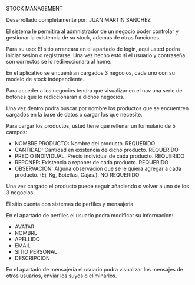 STOCK MANAGEMENT

Desarrollado completamente por: JUAN MARTIN SANCHEZ

El sistema le permitira al admnistrador de un negocio poder controlar y gestionar la existencia de su stock, ademas de otras funciones.

Para su uso:
El sitio arrancara en el apartado de login, aqui usted podra iniciar sesion o registrarse. Una vez hecho esto si el usuario y contraseña son correctos se lo redireccionara al home.

En el aplicativo se encuentran cargados 3 negocios, cada uno con su modelo de stock independiente.

Para acceder a los negocios tendra que visualizar en el nav una serie de botones que lo rediccionaran a dichos negocios.

Una vez dentro podra buscar por nombre los productos que se encuentren cargados en la base de datos o cargar los que necesite.

Para cargar los productos, usted tiene que rellenar un formulario de 5 campos:
* NOMBRE PRODUCTO: Nombre del producto. REQUERIDO
* CANTIDAD: Cantidad en existencia de dicho producto. REQUERIDO
* PRECIO INDIVIDUAL: Precio individual de cada producto. REQUERIDO
* REPONER: Existencia a reponer de cada producto. REQUERIDO
* OBSERVACION: Alguna observacion que se le quiera agregar a cada producto. (Ej: Kg, Botellas, Cajas.). NO REQUERIDO

Una vez cargado el producto puede seguir añadiendo o volver a uno de los 3 negocios.

El sitio cuenta con sistemas de perfiles y mensajeria.

En el apartado de perfiles el usuario podra modificar su informacion:
* AVATAR
* NOMBRE
* APELLIDO
* EMAIL
* SITIO PERSONAL
* DESCRIPCION

En el apartado de mensajeria el usuario podra visualizar los mensajes de otros usuarios, enviar los suyos o eliminarlos.